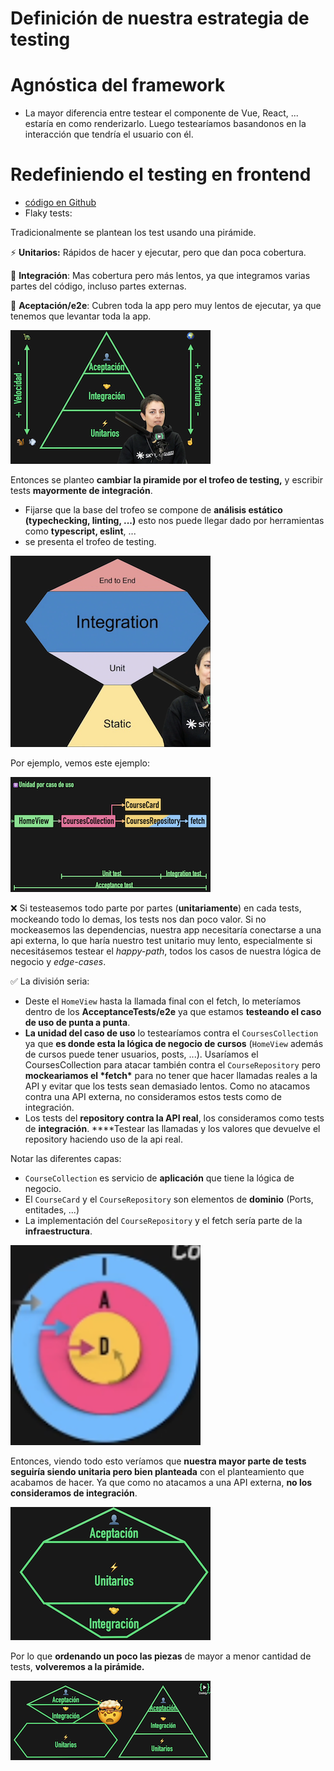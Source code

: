 # Definición de nuestra estrategia de testing

# Agnóstica del framework

- La mayor diferencia entre testear el componente de Vue, React, ... estaría en como renderizarlo. Luego testearíamos basandonos en la interacción que tendría el usuario con él.

# Redefiniendo el testing en frontend

- [código en Github](https://github.com/CodelyTV/javascript-testing-frontend-course/tree/main/22-unit-test)
- Flaky tests:

Tradicionalmente se plantean los test usando una pirámide.

⚡  **Unitarios:** Rápidos de hacer y ejecutar, pero que dan poca cobertura.

🤝  **Integración**: Mas cobertura pero más lentos, ya que integramos varias partes del código, incluso partes externas.

👤 **Aceptación/e2e**: Cubren toda la app pero muy lentos de ejecutar, ya que tenemos que levantar toda la app.

![image-20210422094547475](assets/2-Strategy/image-20210422094547475.png)

Entonces se planteo **cambiar la piramide por el trofeo de testing,** y escribir tests **mayormente de integración**.

- Fijarse que la base del trofeo se compone de **análisis estático (typechecking, linting, ...)** esto nos puede llegar dado por herramientas como **typescript, eslint**, ...
-  se presenta el trofeo de testing.

![image-20210422094607348](assets/2-Strategy/image-20210422094607348.png)

Por ejemplo, vemos este ejemplo:

![image-20210422094633948](assets/2-Strategy/image-20210422094633948.png)

❌ Si testeasemos todo parte por partes (**unitariamente**) en cada tests, mockeando todo lo demas, los tests nos dan poco valor. Si no mockeasemos las dependencias, nuestra app necesitaría conectarse a una api externa, lo que haría nuestro test unitario muy lento, especialmente si necesitásemos testear el *happy-path*,  todos los casos de nuestra lógica de negocio y *edge-cases*.

✅ La división seria:

- Deste el `HomeView` hasta la llamada final con el fetch, lo meteríamos dentro de los **AcceptanceTests/e2e** ya que estamos **testeando el caso de uso de punta a punta**.
- **La unidad del caso de uso** lo testearíamos contra el `CoursesCollection` ya que **es donde esta la lógica de negocio de cursos** (`HomeView` además de cursos puede tener usuarios, posts, ...). Usaríamos el CoursesCollection para atacar también contra el `CourseRepository` pero **mockeariamos el \*fetch\*** para no tener que hacer llamadas reales a la API y evitar que los tests sean demasiado lentos. Como no atacamos contra una API externa, no consideramos estos tests como de integración.
- Los tests del **repository contra la API real**, los consideramos como tests de **integración**. ****Testear las llamadas y los valores que devuelve el repository haciendo uso de la api real.

Notar las diferentes capas:

- `CourseCollection` es servicio de **aplicación** que tiene la lógica de negocio.
- El `CourseCard` y el `CourseRepository` son elementos de **dominio** (Ports, entitades, ...)
- La implementación del `CourseRepository` y el fetch sería parte de la **infraestructura**.

![image-20210422094657752](assets/2-Strategy/image-20210422094657752.png)

Entonces, viendo todo esto veríamos que **nuestra mayor parte de tests seguiría siendo unitaria pero bien planteada** con el planteamiento que acabamos de hacer. Ya que como no atacamos a una API externa, **no los consideramos de integración**.

![image-20210422094713249](assets/2-Strategy/image-20210422094713249.png)

Por lo que **ordenando un poco las piezas** de mayor a menor cantidad de tests, **volveremos a la pirámide.**

![image-20210422094728036](assets/2-Strategy/image-20210422094728036.png)